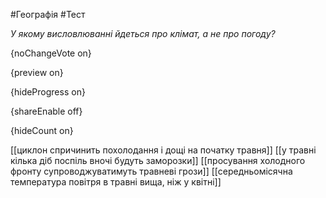 #Географія #Тест

*У якому висловлюванні йдеться про клімат, а не про погоду?*

{noChangeVote on}

{preview on}

{hideProgress on}

{shareEnable off}

{hideCount on}

[[циклон спричинить похолодання і дощі на початку травня]]
[[у травні кілька діб поспіль вночі будуть заморозки]]
[[просування холодного фронту супроводжуватимуть травневі грози]]
[[середньомісячна температура повітря в травні вища, ніж у квітні]]
